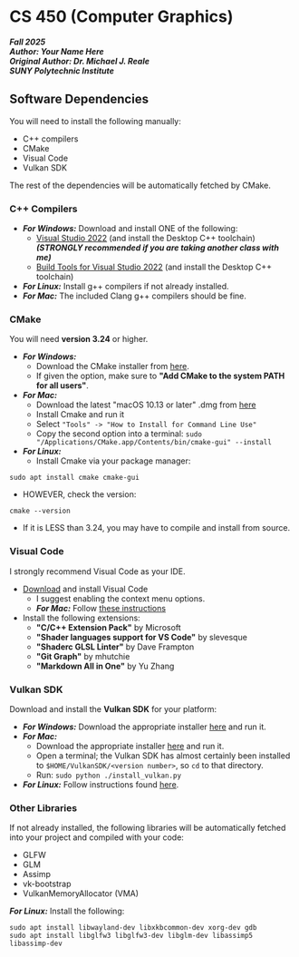 # CS 450 (Computer Graphics)
***Fall 2025***  
***Author: Your Name Here***  
***Original Author: Dr. Michael J. Reale***  
***SUNY Polytechnic Institute*** 

## Software Dependencies
You will need to install the following manually:
- C++ compilers
- CMake
- Visual Code
- Vulkan SDK

The rest of the dependencies will be automatically fetched by CMake.

### C++ Compilers
* ***For Windows:*** Download and install ONE of the following:
  * [Visual Studio 2022](https://visualstudio.microsoft.com/) (and install the Desktop C++ toolchain) ***(STRONGLY recommended if you are taking another class with me)***
  * [Build Tools for Visual Studio 2022](https://aka.ms/vs/17/release/vs_BuildTools.exe
  ) (and install the Desktop C++ toolchain)
* ***For Linux:*** Install g++ compilers if not already installed.
* ***For Mac:*** The included Clang g++ compilers should be fine.

### CMake
You will need **version 3.24** or higher.

* ***For Windows:***
  * Download the CMake installer from [here](https://cmake.org/download/).
  * If given the option, make sure to **"Add CMake to the system PATH for all users"**.
* ***For Mac:***
  * Download the latest "macOS 10.13 or later" .dmg from [here](https://cmake.org/download/)
  * Install Cmake and run it
  * Select ```"Tools" -> "How to Install for Command Line Use"```
  * Copy the second option into a terminal: ```sudo "/Applications/CMake.app/Contents/bin/cmake-gui" --install```
* ***For Linux:***
  * Install Cmake via your package manager:
```
sudo apt install cmake cmake-gui
```
  * HOWEVER, check the version:
```
cmake --version
```
  * If it is LESS than 3.24, you may have to compile and install from source.


### Visual Code
I strongly recommend Visual Code as your IDE.
* [Download](https://code.visualstudio.com/) and install Visual Code
  * I suggest enabling the context menu options.
  * ***For Mac:*** Follow [these instructions](https://code.visualstudio.com/docs/setup/mac)
* Install the following extensions:
  * **"C/C++ Extension Pack"** by Microsoft
  * **"Shader languages support for VS Code"** by slevesque
  * **"Shaderc GLSL Linter"** by Dave Frampton
  * **"Git Graph"** by mhutchie
  * **"Markdown All in One"** by Yu Zhang

### Vulkan SDK

Download and install the **Vulkan SDK** for your platform:

* ***For Windows:*** Download the appropriate installer [here](https://vulkan.lunarg.com/sdk/home) and run it.
* ***For Mac:*** 
  * Download the appropriate installer [here](https://vulkan.lunarg.com/sdk/home) and run it.
  * Open a terminal; the Vulkan SDK has almost certainly been installed to ```$HOME/VulkanSDK/<version number>```, so ```cd``` to that directory.
  * Run: ```sudo python ./install_vulkan.py```
* ***For Linux:*** Follow instructions found [here](https://vulkan.lunarg.com/doc/sdk/latest/linux/getting_started.html).

### Other Libraries
If not already installed, the following libraries will be automatically fetched into your project and compiled with your code:
- GLFW
- GLM
- Assimp
- vk-bootstrap
- VulkanMemoryAllocator (VMA)

***For Linux:*** Install the following:
```
sudo apt install libwayland-dev libxkbcommon-dev xorg-dev gdb
sudo apt install libglfw3 libglfw3-dev libglm-dev libassimp5 libassimp-dev 
```
